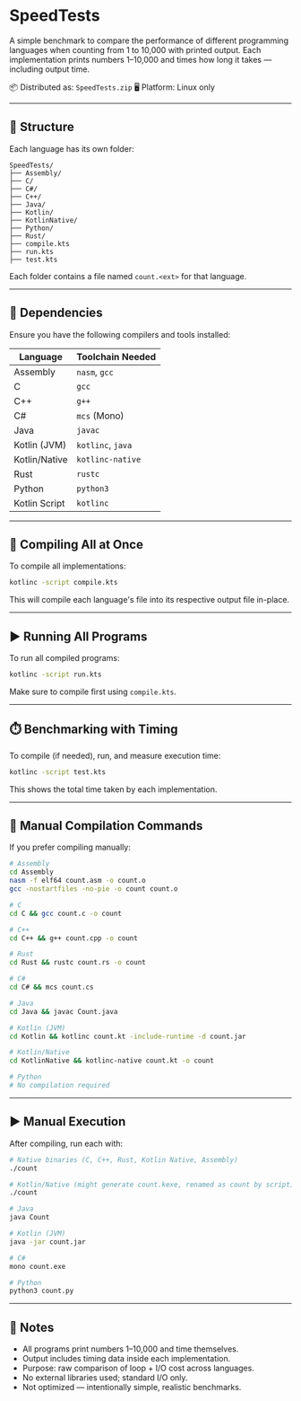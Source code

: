 # SpeedTests

A simple benchmark to compare the performance of different programming languages when counting from 1 to 10,000 with printed output.
Each implementation prints numbers 1–10,000 and times how long it takes — including output time.

📦 Distributed as: `SpeedTests.zip`
🖥️ Platform: Linux only

---

## 📁 Structure

Each language has its own folder:

```
SpeedTests/
├── Assembly/
├── C/
├── C#/
├── C++/
├── Java/
├── Kotlin/
├── KotlinNative/
├── Python/
├── Rust/
├── compile.kts
├── run.kts
├── test.kts
```

Each folder contains a file named `count.<ext>` for that language.

---

## 🔧 Dependencies

Ensure you have the following compilers and tools installed:

| Language      | Toolchain Needed  |
| ------------- | ----------------- |
| Assembly      | `nasm`, `gcc`     |
| C             | `gcc`             |
| C++           | `g++`             |
| C#            | `mcs` (Mono)      |
| Java          | `javac`           |
| Kotlin (JVM)  | `kotlinc`, `java` |
| Kotlin/Native | `kotlinc-native`  |
| Rust          | `rustc`           |
| Python        | `python3`         |
| Kotlin Script | `kotlinc`         |

---

## 🚀 Compiling All at Once

To compile all implementations:

```bash
kotlinc -script compile.kts
```

This will compile each language's file into its respective output file in-place.

---

## ▶️ Running All Programs

To run all compiled programs:

```bash
kotlinc -script run.kts
```

Make sure to compile first using `compile.kts`.

---

## ⏱️ Benchmarking with Timing

To compile (if needed), run, and measure execution time:

```bash
kotlinc -script test.kts
```

This shows the total time taken by each implementation.

---

## 🔨 Manual Compilation Commands

If you prefer compiling manually:

```bash
# Assembly
cd Assembly
nasm -f elf64 count.asm -o count.o
gcc -nostartfiles -no-pie -o count count.o

# C
cd C && gcc count.c -o count

# C++
cd C++ && g++ count.cpp -o count

# Rust
cd Rust && rustc count.rs -o count

# C#
cd C# && mcs count.cs

# Java
cd Java && javac Count.java

# Kotlin (JVM)
cd Kotlin && kotlinc count.kt -include-runtime -d count.jar

# Kotlin/Native
cd KotlinNative && kotlinc-native count.kt -o count

# Python
# No compilation required
```

---

## ▶️ Manual Execution

After compiling, run each with:

```bash
# Native binaries (C, C++, Rust, Kotlin Native, Assembly)
./count

# Kotlin/Native (might generate count.kexe, renamed as count by script)
./count

# Java
java Count

# Kotlin (JVM)
java -jar count.jar

# C#
mono count.exe

# Python
python3 count.py
```

---

## 📌 Notes

* All programs print numbers 1–10,000 and time themselves.
* Output includes timing data inside each implementation.
* Purpose: raw comparison of loop + I/O cost across languages.
* No external libraries used; standard I/O only.
* Not optimized — intentionally simple, realistic benchmarks.

